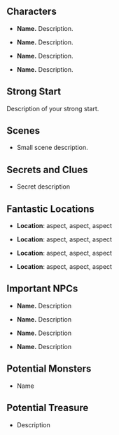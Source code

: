 ## Characters 

- **Name.** Description.

- **Name.** Description.

- **Name.** Description.

- **Name.** Description.

## Strong Start 

Description of your strong start.

## Scenes 

- Small scene description.

## Secrets and Clues 

- Secret description

## Fantastic Locations 

- **Location**: aspect, aspect, aspect

- **Location**: aspect, aspect, aspect

- **Location**: aspect, aspect, aspect

- **Location**: aspect, aspect, aspect

## Important NPCs 

- **Name.** Description

- **Name.** Description

- **Name.** Description

- **Name.** Description

## Potential Monsters 

- Name

## Potential Treasure 

- Description